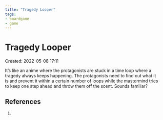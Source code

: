```yaml
---
title: "Tragedy Looper"
tags:
- boardgame
- game
---
```


# Tragedy Looper
Created: 2022-05-08 17:11  

It’s like an anime where the protagonists are stuck in a time loop where a tragedy always keeps happening. The protagonists need to find out what it is and prevent it within a certain number of loops while the mastermind tries to keep one step ahead and throw them off the scent. Sounds familiar?

## References
1. 

